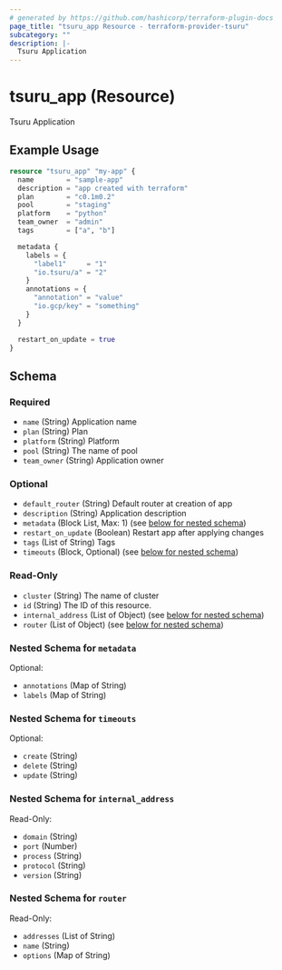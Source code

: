 ```yaml
---
# generated by https://github.com/hashicorp/terraform-plugin-docs
page_title: "tsuru_app Resource - terraform-provider-tsuru"
subcategory: ""
description: |-
  Tsuru Application
---
```


# tsuru_app (Resource)

Tsuru Application

## Example Usage

```terraform
resource "tsuru_app" "my-app" {
  name        = "sample-app"
  description = "app created with terraform"
  plan        = "c0.1m0.2"
  pool        = "staging"
  platform    = "python"
  team_owner  = "admin"
  tags        = ["a", "b"]

  metadata {
    labels = {
      "label1"     = "1"
      "io.tsuru/a" = "2"
    }
    annotations = {
      "annotation" = "value"
      "io.gcp/key" = "something"
    }
  }

  restart_on_update = true
}
```

<!-- schema generated by tfplugindocs -->
## Schema

### Required

- `name` (String) Application name
- `plan` (String) Plan
- `platform` (String) Platform
- `pool` (String) The name of pool
- `team_owner` (String) Application owner

### Optional

- `default_router` (String) Default router at creation of app
- `description` (String) Application description
- `metadata` (Block List, Max: 1) (see [below for nested schema](#nestedblock--metadata))
- `restart_on_update` (Boolean) Restart app after applying changes
- `tags` (List of String) Tags
- `timeouts` (Block, Optional) (see [below for nested schema](#nestedblock--timeouts))

### Read-Only

- `cluster` (String) The name of cluster
- `id` (String) The ID of this resource.
- `internal_address` (List of Object) (see [below for nested schema](#nestedatt--internal_address))
- `router` (List of Object) (see [below for nested schema](#nestedatt--router))

<a id="nestedblock--metadata"></a>
### Nested Schema for `metadata`

Optional:

- `annotations` (Map of String)
- `labels` (Map of String)


<a id="nestedblock--timeouts"></a>
### Nested Schema for `timeouts`

Optional:

- `create` (String)
- `delete` (String)
- `update` (String)


<a id="nestedatt--internal_address"></a>
### Nested Schema for `internal_address`

Read-Only:

- `domain` (String)
- `port` (Number)
- `process` (String)
- `protocol` (String)
- `version` (String)


<a id="nestedatt--router"></a>
### Nested Schema for `router`

Read-Only:

- `addresses` (List of String)
- `name` (String)
- `options` (Map of String)



